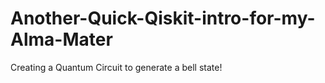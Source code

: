 # Another-Quick-Qiskit-intro-for-my-Alma-Mater
Creating a Quantum Circuit to generate a bell state! 
